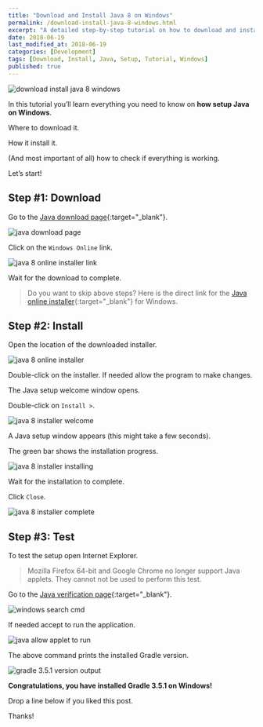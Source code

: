 ```yaml
---
title: "Download and Install Java 8 on Windows"
permalink: /download-install-java-8-windows.html
excerpt: "A detailed step-by-step tutorial on how to download and install Java 8 on Windows."
date: 2018-06-19
last_modified_at: 2018-06-19
categories: [Development]
tags: [Download, Install, Java, Setup, Tutorial, Windows]
published: true
---
```


<img src="{{ site.url }}/assets/images/posts/development/java/download-install-java-8-windows.png" alt="download install java 8 windows" class="align-right title-image">

In this tutorial you’ll learn everything you need to know on **how setup Java on Windows**.

Where to download it.

How it install it.

(And most important of all) how to check if everything is working.

Let’s start!

## Step #1: Download

Go to the [Java download page](https://java.com/en/download/manual.jsp){:target="_blank"}.

<img src="{{ site.url }}/assets/images/posts/development/java/java-download-page.jpg" alt="java download page">

Click on the `Windows Online` link.

<img src="{{ site.url }}/assets/images/posts/development/java/java-8-online-installer-link.jpg" alt="java 8 online installer link">

Wait for the download to complete.

> Do you want to skip above steps? Here is the direct link for the [Java online installer](http://javadl.oracle.com/webapps/download/AutoDL?BundleId=233169_512cd62ec5174c3487ac17c61aaa89e8){:target="_blank"} for Windows.

## Step #2: Install

Open the location of the downloaded installer.

<img src="{{ site.url }}/assets/images/posts/development/java/java-8-online-installer.jpg" alt="java 8 online installer">

Double-click on the installer. If needed allow the program to make changes.

The Java setup welcome window opens.

Double-click on `Install >`.

<img src="{{ site.url }}/assets/images/posts/development/java/java-8-installer-welcome.jpg" alt="java 8 installer welcome">

A Java setup window appears (this might take a few seconds).

The green bar shows the installation progress.

<img src="{{ site.url }}/assets/images/posts/development/java/java-8-installer-installing.jpg" alt="java 8 installer installing">

Wait for the installation to complete.

Click `Close`.

<img src="{{ site.url }}/assets/images/posts/development/java/java-8-installer-complete.jpg" alt="java 8 installer complete">

## Step #3: Test

To test the setup open Internet Explorer.

> Mozilla Firefox 64-bit and Google Chrome no longer support Java applets. They cannot not be used to perform this test.

Go to the [Java verification page](https://www.java.com/en/download/installed.jsp?detect=jre){:target="_blank"}.

<img src="{{ site.url }}/assets/images/posts/development/java/java-verification-page.jpg" alt="windows search cmd">

If needed accept to run the application.

<img src="{{ site.url }}/assets/images/posts/development/java/java-allow-applet-to-run.jpg" alt="java allow applet to run">

The above command prints the installed Gradle version.

<img src="{{ site.url }}/assets/images/posts/development/gradle/gradle-3-5-1-version-output.jpg" alt="gradle 3.5.1 version output">

**Congratulations, you have installed Gradle 3.5.1 on Windows!**

Drop a line below if you liked this post.

Thanks!
